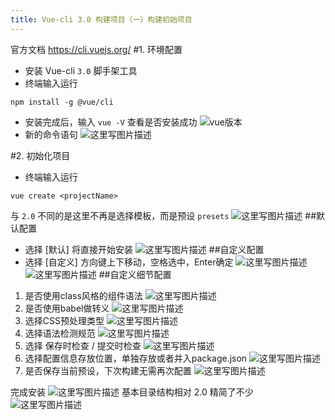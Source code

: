 ```yaml
---
title: Vue-cli 3.0 构建项目（一）构建初始项目
---
```


官方文档 https://cli.vuejs.org/
#1. 环境配置
- 安装 Vue-cli `3.0` 脚手架工具
- 终端输入运行
```
npm install -g @vue/cli
```
- 安装完成后，输入 `vue -V` 查看是否安装成功
![vue版本](https://img-blog.csdn.net/20180630211604504)
- 新的命令语句
![这里写图片描述](https://img-blog.csdn.net/20180630223641230)

#2. 初始化项目
- 终端输入运行
```
vue create <projectName>
```
与 `2.0` 不同的是这里不再是选择模板，而是预设 `presets`
![这里写图片描述](https://img-blog.csdn.net/20180630212309396)
##默认配置
- 选择 [默认] 将直接开始安装
![这里写图片描述](https://img-blog.csdn.net/20180630212512527)
##自定义配置
- 选择 [自定义]
方向键上下移动，空格选中，Enter确定
![这里写图片描述](https://img-blog.csdn.net/20180630214533983)
![这里写图片描述](https://img-blog.csdn.net/20180630215139224)
##自定义细节配置
1. 是否使用class风格的组件语法
![这里写图片描述](https://img-blog.csdn.net/20180630215412727)
2. 是否使用babel做转义
![这里写图片描述](https://img-blog.csdn.net/20180630215514100)
3. 选择CSS预处理类型
![这里写图片描述](https://img-blog.csdn.net/20180630215712368)
4. 选择语法检测规范
![这里写图片描述](https://img-blog.csdn.net/20180630215831621)
5. 选择 保存时检查 / 提交时检查
![这里写图片描述](https://img-blog.csdn.net/20180630220144146)
6. 选择配置信息存放位置，单独存放或者并入package.json
![这里写图片描述](https://img-blog.csdn.net/20180630220342169)
7. 是否保存当前预设，下次构建无需再次配置
![这里写图片描述](https://img-blog.csdn.net/20180630220444266)

完成安装
![这里写图片描述](https://img-blog.csdn.net/20180630222616446)
基本目录结构相对 2.0 精简了不少
![这里写图片描述](https://img-blog.csdn.net/2018063022281268)